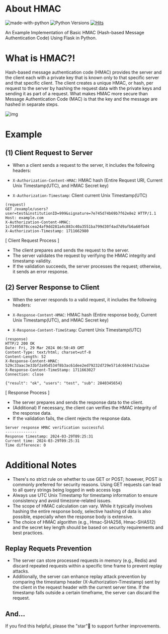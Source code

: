 # About HMAC
![made-with-python][made-with-python]
![Python Versions][pyversion-button]
[![Hits](https://hits.seeyoufarm.com/api/count/incr/badge.svg?url=https%3A%2F%2Fgithub.com%2Fpassword123456%2Fhmac-examples&count_bg=%2379C83D&title_bg=%23555555&icon=&icon_color=%23E7E7E7&title=hits&edge_flat=false)](https://hits.seeyoufarm.com)

[pyversion-button]: https://img.shields.io/pypi/pyversions/Markdown.svg
[made-with-python]: https://img.shields.io/badge/Made%20with-Python-1f425f.svg

An Example Implementation of Basic HMAC (Hash-based Message Authentication Code) Using Flask in Python.


# What is HMAC?!
Hash-based message authentication code (HMAC) provides the server and the client each with a private key that is known only to that specific server and that specific client. The client creates a unique HMAC, or hash, per request to the server by hashing the request data with the private keys and sending it as part of a request. What makes HMAC more secure than Message Authentication Code (MAC) is that the key and the message are hashed in separate steps.

![img](https://github.com/password123456/hmac-examples/blob/main/hmac.png)


# Example

## (1) Client Request to Server
- When a client sends a request to the server, it includes the following headers:

- `X-Authorization-Content-HMAC`: HMAC hash (Entire Request URI, Current Unix Timestamp(UTC), and HMAC Secret key)
- `X-Authorization-Timestamp`: Client current Unix Timestamp(UTC)

```
(request)
GET /example/users?user=test&institutionID=999&signature=7e745d74b69b7f62e8e2 HTTP/1.1
Host: example.com
X-Authorization-Content-HMAC: 1c73495878ccea24af9dd281a4c883c40a3551ba799d30f4ad7d9afb6a60fbd4
X-Authorization-Timestamp: 1711662980
```

[ Client Request Process ]
- The client prepares and sends the request to the server.
- The server validates the request by verifying the HMAC integrity and timestamp validity.
- If the validation succeeds, the server processes the request; otherwise, it sends an error response.

## (2) Server Response to Client
- When the server responds to a valid request, it includes the following headers:

- `X-Response-Content-HMAC`: HMAC hash (Entire response body, Current Unix Timestamp(UTC), and HMAC Secret key)
- `X-Response-Content-TimeStamp`: Current Unix Timestamp(UTC)

```
(response)
HTTP/2 200 OK
Date: Fri, 29 Mar 2024 06:50:49 GMT
Content-Type: text/html; charset=utf-8
Content-Length: 52
X-Response-Content-HMAC: 529c33aac3e33bf2a95d534f8b3ac61dee2ed79232d729e571dc669417a1a2ae
X-Response-Content-TimeStamp: 1711663027
Connection: close

{"result": "ok", "users": "test", "sub": 2840345654}
```

[ Response Process ]
- The server prepares and sends the response data to the client.
- (Additional) If necessary, the client can verifies the HMAC integrity of the response data.
- If the validation fails, the client rejects the response data.
```
Server response HMAC verification successful
--------------
Response timestamp: 2024-03-29T09:25:31
Current time: 2024-03-29T09:25:31
Time difference: 0
```

# Additional Notes
- There's no strict rule on whether to use GET or POST; however, POST is commonly preferred for security reasons. Using GET requests can lead to all query strings being logged in web access logs
- Always use UTC Unix Timestamp for timestamp information to ensure consistency and avoid timezone-related issues.
- The scope of HMAC calculation can vary. While it typically involves hashing the entire response body, selective hashing of data is also possible, especially when the response body is extensive.
- The choice of HMAC algorithm (e.g., Hmac-SHA256, Hmac-SHA512) and the secret key length should be based on security requirements and best practices.

## Replay Requets Prevention
- The server can store processed requests in memory (e.g., Redis) and discard repeated requests within a specific time frame to prevent replay attacks.
- Additionally, the server can enhance replay attack prevention by comparing the timestamp header (X-Authorization-Timestamp) sent by the client in the request header with the current server time. If the timestamp falls outside a certain timeframe, the server can discard the request.

## And...
If you find this helpful, please the "star"🌟 to support further improvements.
